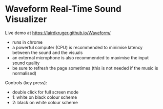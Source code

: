 # Waveform Real-Time Sound Visualizer
Live demo at https://lairdkruger.github.io/Waveform/ 
 
- runs in chrome
- a powerful computer (CPU) is recommended to minimise latency between the sound and the visuals
- an external microphone is also recommended to maximise the input sound quality
- be sure to refresh the page sometimes (this is not needed if the music is normalised)

Controls (key press):
- double click for full screen mode
- 1: white on black colour scheme
- 2: black on white colour scheme
